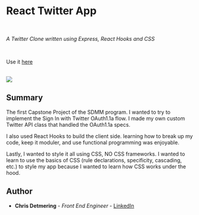 # React Twitter App 

<br>

_A Twitter Clone written using Express, React Hooks and CSS_

<br>

Use it [here](https://twitter-me-now.herokuapp.com/home)

<br>

<image src="images/twitter-me.png">

## Summary

The first Capstone Project of the SDMM program. I wanted to try to implement the Sign In with Twitter OAuth1.1a flow. I made my own custom Twitter API class that handled the OAuth1.1a specs. 

I also used React Hooks to build the client side. learning how to break up my code, keep it moduler, and use functional programming was enjoyable. 

Lastly, I wanted to style it all using CSS, NO CSS frameworks. I wanted to learn to use the basics of CSS (rule declarations, specificity, cascading, etc.) to style my app because I wanted to learn how CSS works under the hood. 



## Author

* **Chris Detmering** - *Front End Engineer* -  [LinkedIn](https://www.linkedin.com/in/chris-detmering-1b8b9851/)
